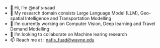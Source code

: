 - 👋 Hi, I’m @nafis-saad
- 👀 My research domain consists Large Language Model (LLM), Geo-spatial Intelligence and Transportation Modelling
- 🌱 I’m currently working on Computer Vision, Deep learning and Travel Demand Modelling
- 💞️ I’m looking to collaborate on Machine learing research 
- 📫 Reach me at : nafis_fuad@wayne.edu

<!---
nafis-saad/nafis-saad is a ✨ special ✨ repository because its `README.md` (this file) appears on your GitHub profile.
You can click the Preview link to take a look at your changes.
--->
